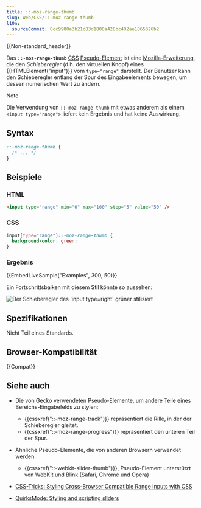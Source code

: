 ```yaml
---
title: ::-moz-range-thumb
slug: Web/CSS/::-moz-range-thumb
l10n:
  sourceCommit: 0cc9980e3b21c83d1800a428bc402ae1865326b2
---
```


{{Non-standard_header}}

Das **`::-moz-range-thumb`** [CSS](/de/docs/Web/CSS) [Pseudo-Element](/de/docs/Web/CSS/Pseudo-elements) ist eine [Mozilla-Erweiterung](/de/docs/Web/CSS/Mozilla_Extensions), die den _Schieberegler_ (d.h. den virtuellen Knopf) eines {{HTMLElement("input")}} vom `type="range"` darstellt. Der Benutzer kann den Schieberegler entlang der Spur des Eingabeelements bewegen, um dessen numerischen Wert zu ändern.

> [!NOTE]
> Die Verwendung von `::-moz-range-thumb` mit etwas anderem als einem `<input type="range">` liefert kein Ergebnis und hat keine Auswirkung.

## Syntax

```css
::-moz-range-thumb {
  /* ... */
}
```

## Beispiele

### HTML

```html
<input type="range" min="0" max="100" step="5" value="50" />
```

### CSS

```css
input[type="range"]::-moz-range-thumb {
  background-color: green;
}
```

### Ergebnis

{{EmbedLiveSample("Examples", 300, 50)}}

Ein Fortschrittsbalken mit diesem Stil könnte so aussehen:

![Der Schieberegler des 'input type=right' grüner stilisiert](screen_shot_2015-12-04_at_13.30.08.png)

## Spezifikationen

Nicht Teil eines Standards.

## Browser-Kompatibilität

{{Compat}}

## Siehe auch

- Die von Gecko verwendeten Pseudo-Elemente, um andere Teile eines Bereichs-Eingabefelds zu stylen:
  - {{cssxref("::-moz-range-track")}} repräsentiert die Rille, in der der Schieberegler gleitet.
  - {{cssxref("::-moz-range-progress")}} repräsentiert den unteren Teil der Spur.

- Ähnliche Pseudo-Elemente, die von anderen Browsern verwendet werden:
  - {{cssxref("::-webkit-slider-thumb")}}, Pseudo-Element unterstützt von WebKit und Blink (Safari, Chrome und Opera)

- [CSS-Tricks: Styling Cross-Browser Compatible Range Inputs with CSS](https://css-tricks.com/styling-cross-browser-compatible-range-inputs-css/)
- [QuirksMode: Styling and scripting sliders](https://www.quirksmode.org/blog/archives/2015/11/styling_and_scr.html)

